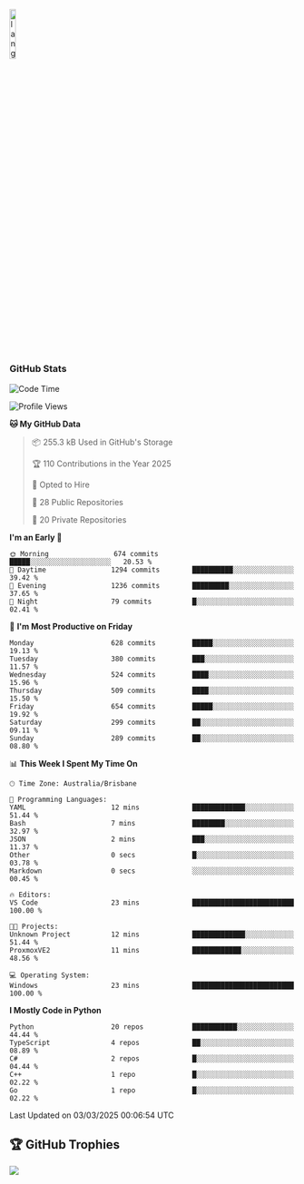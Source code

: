 <p align="left"><img width=15%" src="https://github.com/alansmathew/alansmathew/raw/master/lang.gif" alt="lang image here" /></p>

# <h3 align="left">GitHub Stats</h3>

<!--START_SECTION:waka-->
![Code Time](http://img.shields.io/badge/Code%20Time-557%20hrs%2043%20mins-blue)

![Profile Views](http://img.shields.io/badge/Profile%20Views-1-blue)

**🐱 My GitHub Data** 

> 📦 255.3 kB Used in GitHub's Storage 
 > 
> 🏆 110 Contributions in the Year 2025
 > 
> 💼 Opted to Hire
 > 
> 📜 28 Public Repositories 
 > 
> 🔑 20 Private Repositories 
 > 
**I'm an Early 🐤** 

```text
🌞 Morning                674 commits         █████░░░░░░░░░░░░░░░░░░░░   20.53 % 
🌆 Daytime                1294 commits        ██████████░░░░░░░░░░░░░░░   39.42 % 
🌃 Evening                1236 commits        █████████░░░░░░░░░░░░░░░░   37.65 % 
🌙 Night                  79 commits          █░░░░░░░░░░░░░░░░░░░░░░░░   02.41 % 
```
📅 **I'm Most Productive on Friday** 

```text
Monday                   628 commits         █████░░░░░░░░░░░░░░░░░░░░   19.13 % 
Tuesday                  380 commits         ███░░░░░░░░░░░░░░░░░░░░░░   11.57 % 
Wednesday                524 commits         ████░░░░░░░░░░░░░░░░░░░░░   15.96 % 
Thursday                 509 commits         ████░░░░░░░░░░░░░░░░░░░░░   15.50 % 
Friday                   654 commits         █████░░░░░░░░░░░░░░░░░░░░   19.92 % 
Saturday                 299 commits         ██░░░░░░░░░░░░░░░░░░░░░░░   09.11 % 
Sunday                   289 commits         ██░░░░░░░░░░░░░░░░░░░░░░░   08.80 % 
```


📊 **This Week I Spent My Time On** 

```text
🕑︎ Time Zone: Australia/Brisbane

💬 Programming Languages: 
YAML                     12 mins             █████████████░░░░░░░░░░░░   51.44 % 
Bash                     7 mins              ████████░░░░░░░░░░░░░░░░░   32.97 % 
JSON                     2 mins              ███░░░░░░░░░░░░░░░░░░░░░░   11.37 % 
Other                    0 secs              █░░░░░░░░░░░░░░░░░░░░░░░░   03.78 % 
Markdown                 0 secs              ░░░░░░░░░░░░░░░░░░░░░░░░░   00.45 % 

🔥 Editors: 
VS Code                  23 mins             █████████████████████████   100.00 % 

🐱‍💻 Projects: 
Unknown Project          12 mins             █████████████░░░░░░░░░░░░   51.44 % 
ProxmoxVE2               11 mins             ████████████░░░░░░░░░░░░░   48.56 % 

💻 Operating System: 
Windows                  23 mins             █████████████████████████   100.00 % 
```

**I Mostly Code in Python** 

```text
Python                   20 repos            ███████████░░░░░░░░░░░░░░   44.44 % 
TypeScript               4 repos             ██░░░░░░░░░░░░░░░░░░░░░░░   08.89 % 
C#                       2 repos             █░░░░░░░░░░░░░░░░░░░░░░░░   04.44 % 
C++                      1 repo              █░░░░░░░░░░░░░░░░░░░░░░░░   02.22 % 
Go                       1 repo              █░░░░░░░░░░░░░░░░░░░░░░░░   02.22 % 
```




 Last Updated on 03/03/2025 00:06:54 UTC
<!--END_SECTION:waka-->

## 🏆 GitHub Trophies

![](https://github-profile-trophy.vercel.app/?username=samh06&theme=discord&no-frame=true&no-bg=false&margin-w=4)
